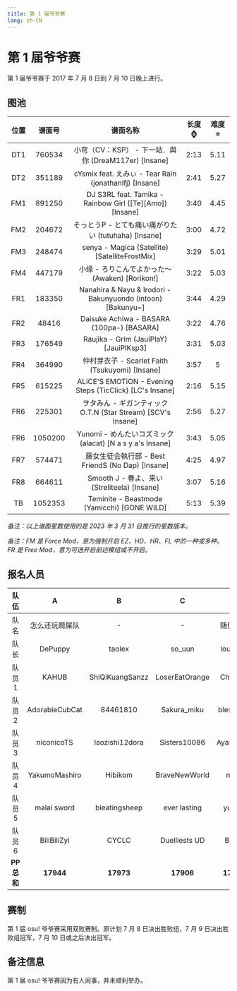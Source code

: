 ```yaml
---
title: 第 1 届爷爷赛
lang: zh-CN
---
```


# 第 1 届爷爷赛

第 1 届爷爷赛于 2017 年 7 月 8 日到 7 月 10 日晚上进行。

## 图池

| 位置 | 谱面号 | 谱面名称 | 长度⌚️ | 难度⭐️ |
| :-: | :-: | :-: | :-: | :-: |
| DT1 | 760534 | 小穹（CV：KSP） - 下一站．與你 (DreaM117er) [Insane] | 2:13 | 5.11 |
| DT2 | 351189 | cYsmix feat. えみぃ - Tear Rain (jonathanlfj) [Insane] | 2:41 | 5.27 |
| FM1 | 891250 | DJ S3RL feat. Tamika - Rainbow Girl (\[Te\]\[Amo\]) [Insane] | 3:40 | 4.45 |
| FM2 | 204672 | そっとうP - とても痛い痛がりたい (tutuhaha) [Insane] | 3:00 | 4.72 |
| FM3 | 248474 | senya - Magica (Satellite) [SatelliteFrostMix] | 3:29 | 5.01 |
| FM4 | 447179 | 小缘 - ろりこんでよかった～ (Awaken) [Rorikon!] | 3:22 | 5.03 |
| FR1 | 183350 | Nanahira & Nayu & Irodori - Bakunyuondo (intoon) [Bakunyu\~] | 3:44 | 4.29 |
| FR2 | 48416 | Daisuke Achiwa - BASARA (100pa-) [BASARA] | 3:22 | 4.76 |
| FR3 | 176549 | Raujika - Grim (JauiPlaY) [JauiPlKsp3] | 3:31 | 5.03 |
| FR4 | 364990 | 仲村芽衣子 - Scarlet Faith (Tsukuyomi) [Insane] | 3:57 | 5 |
| FR5 | 615225 | ALiCE'S EMOTiON - Evening Steps (TicClick) [LC's Insane] | 2:16 | 5.15 |
| FR6 | 225301 | ヲタみん - ギガンティック O.T.N (Star Stream) [SCV's Insane] | 2:56 | 5.27 |
| FR6 | 1050200 | Yunomi - めんたいコズミック (alacat) [N a s y a's Insane] | 3:43 | 5.05 |
| FR7 | 574471 | 藤女生徒会執行部 - Best FriendS (No Dap) [Insane] | 4:25 | 4.97 |
| FR8 | 664611 | Smooth J - 春よ、来い (Streliteela) [Insane] | 3:07 | 5.16 |
| TB | 1052353 | Teminite - Beastmode (Yamicchi) [GONE WILD] | 5:13 | 5.39 |

*备注：以上谱面星数使用的是 2023 年 3 月 31 日推行的星数版本。*

*备注：FM 是 Force Mod，意为强制开启 EZ、HD、HR、FL 中的一种或多种。FR 是 Free Mod，意为可选开启前述模组或不开启。*

## 报名人员

| 队伍 | A | B | C | D |
| :-: | :-: | :-: | :-: | :-: |
| 队名 | 怎么还玩屙屎队 | - | - | 随便取吧 |
| 队长 | DePuppy | taolex | so_uun | louxinye |
| 队员1 | KAHUB | ShiQiKuangSanzz | LoserEatOrange | ChongZi |
| 队员2 | AdorableCubCat | 84461810 | Sakura_miku | bless_von |
| 队员3 | niconicoTS | laozishi12dora | Sisters10086 | AyaSakura |
| 队员4 | YakumoMashiro | Hibikom | BraveNewWorld | nuds |
| 队员5 | malai sword | bleatingsheep | ever lasting | yuanxi |
| 队员6 | BiliBiliZyi | CYCLC | Duelliests UD | BXXX |
| **PP 总和** | **17944** | **17973** | **17906** | **17787** |

## 赛制

第 1 届 osu! 爷爷赛采用双败赛制。原计划 7 月 8 日决出胜败组，7 月 9 日决出胜败组冠军，7 月 10 日或之后决出冠军。

## 备注信息

第 1 届 osu! 爷爷赛因为有人闹事，并未顺利举办。
